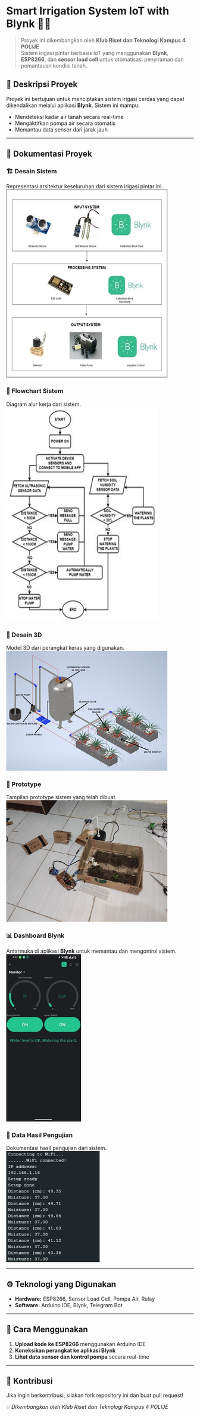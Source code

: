 # Smart Irrigation System IoT with Blynk 🌱💧

> Proyek ini dikembangkan oleh **Klub Riset dan Teknologi Kampus 4 POLIJE**  
> Sistem irigasi pintar berbasis IoT yang menggunakan **Blynk**, **ESP8266**, dan **sensor load cell** untuk otomatisasi penyiraman dan pemantauan kondisi tanah.

## 📌 Deskripsi Proyek
Proyek ini bertujuan untuk menciptakan sistem irigasi cerdas yang dapat dikendalikan melalui aplikasi **Blynk**. Sistem ini mampu:
- Mendeteksi kadar air tanah secara real-time  
- Mengaktifkan pompa air secara otomatis  
- Memantau data sensor dari jarak jauh  

---

## 📸 Dokumentasi Proyek

### 🏗️ Desain Sistem  
Representasi arsitektur keseluruhan dari sistem irigasi pintar ini.  
![Desain Sistem](images/Desain_Sistem.png)

### 🔄 Flowchart Sistem  
Diagram alur kerja dari sistem.  
![Flowchart](images/Flowchart.png)

### 🎨 Desain 3D  
Model 3D dari perangkat keras yang digunakan.  
![3D Design](images/3D-Design.png)

### 📱 Prototype  
Tampilan prototype sistem yang telah dibuat.  
![Prototype](images/Prototype.png)

### 📊 Dashboard Blynk  
Antarmuka di aplikasi **Blynk** untuk memantau dan mengontrol sistem.  
![Dashboard Blynk](images/Dashboard_Blynk.png)

### 📑 Data Hasil Pengujian  
Dokumentasi hasil pengujian dari sistem.  
![Data Hasil](images/Data.png)

---

## ⚙️ Teknologi yang Digunakan  
- **Hardware:** ESP8266, Sensor Load Cell, Pompa Air, Relay  
- **Software:** Arduino IDE, Blynk, Telegram Bot  


---

## 📌 Cara Menggunakan  
1. **Upload kode ke ESP8266** menggunakan Arduino IDE  
2. **Koneksikan perangkat ke aplikasi Blynk**  
3. **Lihat data sensor dan kontrol pompa** secara real-time  

---

## 🤝 Kontribusi  
Jika ingin berkontribusi, silakan fork repository ini dan buat pull request!  

💡 *Dikembangkan oleh Klub Riset dan Teknologi Kampus 4 POLIJE*  
